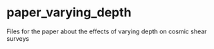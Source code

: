 # paper_varying_depth
Files for the paper about the effects of varying depth on cosmic shear surveys 
